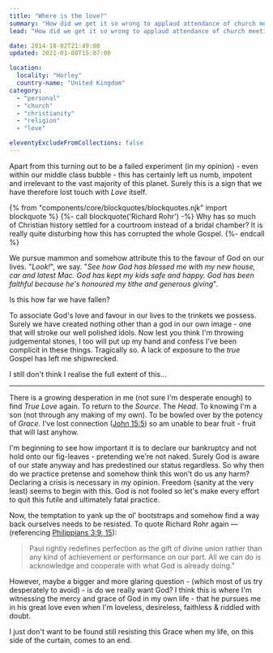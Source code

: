 ```yaml
---
title: "Where is the love?"
summary: "How did we get it so wrong to applaud attendance of church meetings and mans endeavours and then declare it to be a community that genuinely loves and lays down its life for its members and the world?"
lead: "How did we get it so wrong to applaud attendance of church meetings and mans endeavours and then declare it to be a community that genuinely loves and lays down its life for its members and the world?"

date: 2014-10-02T21:49:00
updated: 2021-01-08T15:07:00

location:
  locality: "Horley"
  country-name: "United Kingdom"
category:
  - "personal"
  - "church"
  - "christianity"
  - "religion"
  - "love"

eleventyExcludeFromCollections: false
---
```


Apart from this turning out to be a failed experiment (in my opinion) - even within our middle class bubble - this has certainly left us numb, impotent and irrelevant to the vast majority of this planet. Surely this is a sign that we have therefore lost touch with *Love* itself.

{% from "components/core/blockquotes/blockquotes.njk" import blockquote %}
{%- call blockquote('Richard Rohr') -%}
  Why has so much of Christian history settled for a courtroom instead of a bridal chamber? It is really quite disturbing how this has corrupted the whole Gospel.
{%- endcall %}

We pursue mammon and somehow attribute this to the favour of God on our lives. "*Look!*", we say. "*See how God has blessed me with my new house, car and latest Mac. God has kept my kids safe and happy. God has been faithful because he's honoured my tithe and generous giving*".

Is this how far we have fallen?

To associate God's love and favour in our lives to the trinkets we possess. Surely we have created nothing other than a god in our own image - one that will stroke our well polished idols. Now lest you think I'm throwing judgemental stones, I too will put up my hand and confess I've been complicit in these things. Tragically so. A lack of exposure to the *true* Gospel has left me shipwrecked.

I still don't think I realise the full extent of this&hellip;

---

There is a growing desperation in me (not sure I'm desperate enough) to find *True Love* again. To return to the *Source*. The *Head*. To knowing I'm a son (not through any making of my own). To be bowled over by the potency of *Grace*. I've lost connection ([John 15:5](https://www.biblegateway.com/passage/?search=John+15%3A5&version=NKJV)) so am unable to bear fruit - fruit that will last anyhow.

I'm beginning to see how important it is to declare our bankruptcy and not hold onto our fig-leaves - pretending we're not naked. Surely God is aware of our state anyway and has predestined our status regardless. So why then do we practice pretense and somehow think this won't do us any harm? Declaring a crisis is necessary in my opinion. Freedom (sanity at the very least) seems to begin with this. God is not fooled so let's make every effort to quit this futile and ultimately fatal practice.

Now, the temptation to yank up the ol' bootstraps and somehow find a way back ourselves needs to be resisted. To quote Richard Rohr again &mdash; (referencing [Philippians 3:9, 15](https://www.biblegateway.com/passage/?search=Philippians+3%3A9%2C+15&version=MSG)):

> Paul rightly redefines perfection as the gift of divine union rather than any kind of achievement or performance on our part. All we can do is acknowledge and cooperate with what God is already doing."

However, maybe a bigger and more glaring question - (which most of us try desperately to avoid) - is do we really want God? I think this is where I'm witnessing the mercy and grace of God in my own life - that he pursues me in his great love even when I'm loveless, desireless, faithless & riddled with doubt.

I just don't want to be found still resisting this Grace when my life, on this side of the curtain, comes to an end.
